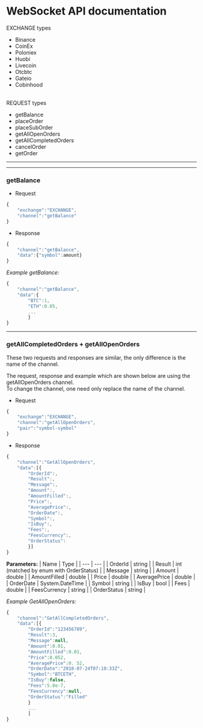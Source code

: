 <!--Heading-->

# **WebSocket API documentation**

EXCHANGE types
* Binance 
* CoinEx
* Poloniex
* Huobi
* Livecoin
* Otcbtc
* Gateio
* Cobinhood
<br><br>

REQUEST types
* getBalance       
* placeOrder     
* placeSubOrder      
* getAllOpenOrders      
* getAllCompletedOrders
* cancelOrder
* getOrder

---
---

<!--getBalance-->
### **getBalance**
* Request

<!--Code Block-->
```JavaScript
{
    "exchange":"EXCHANGE",
    "channel":"getBalance"
}
```
* Response
```JavaScript
{
    "channel":"getBalance",
    "data":{"symbol":amount}
}
```
_Example getBalance:_ 
```JavaScript
{
    "channel":"getBalance",
    "data":{
        "BTC":1,
        "ETH":0.05,
        ...
        }
}
```
---
<!--getBalance-->
### **getAllCompletedOrders + getAllOpenOrders**
<p>These two requests and responses are similar, the only difference is the name of the channel. </p>
<p>The request, response and example which are shown below are using the getAllOpenOrders channel.
<br>
To change the channel, one need only replace the name of the channel.</p>

* Request

<!--Code Block-->
```JavaScript
{
    "exchange":"EXCHANGE",
    "channel":"getAllOpenOrders",
    "pair":"symbol-symbol"
}
```
* Response
```JavaScript
{
    "channel":"GetAllOpenOrders",
    "data":[{
        "OrderId":,
        "Result":,
        "Message":,
        "Amount":,
        "AmountFilled":,
        "Price":,
        "AveragePrice":,
        "OrderDate":,
        "Symbol":,
        "IsBuy":,
        "Fees":,
        "FeesCurrency":,
        "OrderStatus":
        }]
}
```
**Parameters:**
| Name | Type |
| --- | --- |
| OrderId | string |
| Result | int (matched by enum with OrderStatus) |
| Message | string |
| Amount | double |
| AmountFilled | double |
| Price | double |
| AveragePrice | double |
| OrderDate | System.DateTime |
| Symbol | string |
| IsBuy | bool |
| Fees | double |
| FeesCurrency | string |
| OrderStatus | string |


_Example GetAllOpenOrders:_
```JavaScript
{
    "channel":"GetAllCompletedOrders",
    "data":[{
        "OrderId":"123456789",
        "Result":3,
        "Message":null,
        "Amount":0.01,
        "AmountFilled":0.01,
        "Price":0.052,
        "AveragePrice":0. 52,
        "OrderDate":"2018-07-24T07:10:33Z",
        "Symbol":"BTCETH",
        "IsBuy":false,
        "Fees":5.8e-7,
        "FeesCurrency":null,
        "OrderStatus":"Filled"
        }
        ...
        ]
}
```